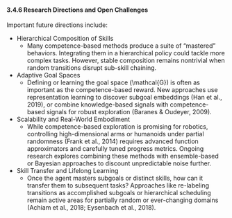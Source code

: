 #### 3.4.6 Research Directions and Open Challenges

Important future directions include:
- Hierarchical Composition of Skills
  - Many competence-based methods produce a suite of “mastered” behaviors. Integrating them in a hierarchical policy could tackle more complex tasks. However, stable composition remains nontrivial when random transitions disrupt sub-skill chaining.
- Adaptive Goal Spaces
  - Defining or learning the goal space \(\mathcal{G}\) is often as important as the competence-based reward. New approaches use representation learning to discover subgoal embeddings (Han et al., 2019), or combine knowledge-based signals with competence-based signals for robust exploration (Baranes & Oudeyer, 2009).
- Scalability and Real-World Embodiment
  - While competence-based exploration is promising for robotics, controlling high-dimensional arms or humanoids under partial randomness (Frank et al., 2014) requires advanced function approximators and carefully tuned progress metrics. Ongoing research explores combining these methods with ensemble-based or Bayesian approaches to discount unpredictable noise further.
- Skill Transfer and Lifelong Learning
  - Once the agent masters subgoals or distinct skills, how can it transfer them to subsequent tasks? Approaches like re-labeling transitions as accomplished subgoals or hierarchical scheduling remain active areas for partially random or ever-changing domains (Achiam et al., 2018; Eysenbach et al., 2018).
